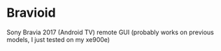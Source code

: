 # Bravioid
Sony Bravia 2017 (Android TV) remote GUI (probably works on previous models, I just tested on my xe900e)
